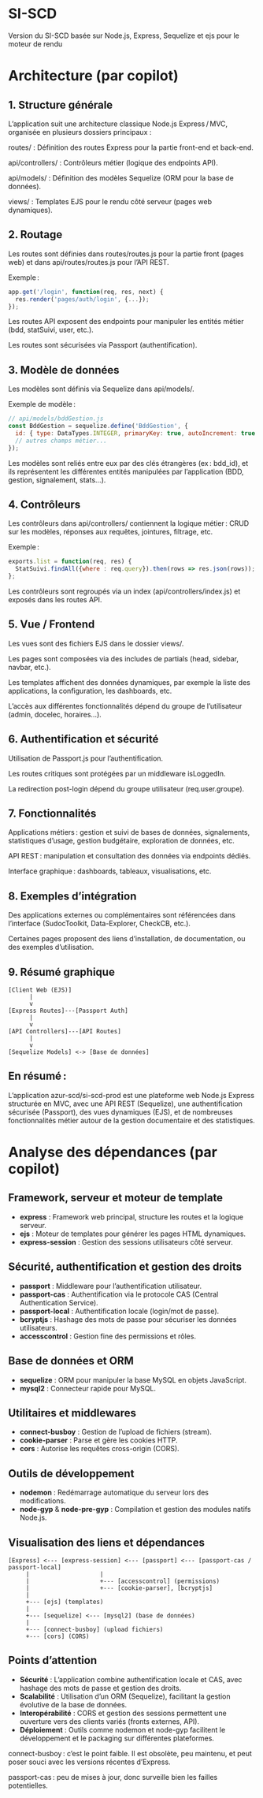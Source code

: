 # SI-SCD

Version du SI-SCD basée sur Node.js, Express, Sequelize et ejs pour le moteur de rendu

# Architecture (par copilot)

## 1. Structure générale

L’application suit une architecture classique Node.js Express / MVC, organisée en plusieurs dossiers principaux :

routes/ : Définition des routes Express pour la partie front-end et back-end.

api/controllers/ : Contrôleurs métier (logique des endpoints API).

api/models/ : Définition des modèles Sequelize (ORM pour la base de données).

views/ : Templates EJS pour le rendu côté serveur (pages web dynamiques).

## 2. Routage

Les routes sont définies dans routes/routes.js pour la partie front (pages web) et dans api/routes/routes.js pour l’API REST.

Exemple :

```js
app.get('/login', function(req, res, next) {
  res.render('pages/auth/login', {...});
});
```

Les routes API exposent des endpoints pour manipuler les entités métier (bdd, statSuivi, user, etc.).

Les routes sont sécurisées via Passport (authentification).

## 3. Modèle de données

Les modèles sont définis via Sequelize dans api/models/.

Exemple de modèle :

```js
// api/models/bddGestion.js
const BddGestion = sequelize.define('BddGestion', {
  id: { type: DataTypes.INTEGER, primaryKey: true, autoIncrement: true },
  // autres champs métier...
});
```

Les modèles sont reliés entre eux par des clés étrangères (ex : bdd_id), et ils représentent les différentes entités manipulées par l’application (BDD, gestion, signalement, stats…).

## 4. Contrôleurs

Les contrôleurs dans api/controllers/ contiennent la logique métier : CRUD sur les modèles, réponses aux requêtes, jointures, filtrage, etc.

Exemple :

```js
exports.list = function(req, res) {
  StatSuivi.findAll({where : req.query}).then(rows => res.json(rows));
};
```

Les contrôleurs sont regroupés via un index (api/controllers/index.js) et exposés dans les routes API.

## 5. Vue / Frontend

Les vues sont des fichiers EJS dans le dossier views/.

Les pages sont composées via des includes de partials (head, sidebar, navbar, etc.).

Les templates affichent des données dynamiques, par exemple la liste des applications, la configuration, les dashboards, etc.

L’accès aux différentes fonctionnalités dépend du groupe de l’utilisateur (admin, docelec, horaires…).

## 6. Authentification et sécurité

Utilisation de Passport.js pour l’authentification.

Les routes critiques sont protégées par un middleware isLoggedIn.

La redirection post-login dépend du groupe utilisateur (req.user.groupe).

## 7. Fonctionnalités

Applications métiers : gestion et suivi de bases de données, signalements, statistiques d’usage, gestion budgétaire, exploration de données, etc.

API REST : manipulation et consultation des données via endpoints dédiés.

Interface graphique : dashboards, tableaux, visualisations, etc.

## 8. Exemples d’intégration

Des applications externes ou complémentaires sont référencées dans l’interface (SudocToolkit, Data-Explorer, CheckCB, etc.).

Certaines pages proposent des liens d’installation, de documentation, ou des exemples d’utilisation.

## 9. Résumé graphique

```
[Client Web (EJS)]
      |
      v
[Express Routes]---[Passport Auth]
      |
      v
[API Controllers]---[API Routes]
      |
      v
[Sequelize Models] <-> [Base de données]
```

## En résumé :

L’application azur-scd/si-scd-prod est une plateforme web Node.js Express structurée en MVC, avec une API REST (Sequelize), une authentification sécurisée (Passport), des vues dynamiques (EJS), et de nombreuses fonctionnalités métier autour de la gestion documentaire et des statistiques.

# Analyse des dépendances (par copilot)

## Framework, serveur et moteur de template

* __express__ : Framework web principal, structure les routes et la logique serveur.
* __ejs__ : Moteur de templates pour générer les pages HTML dynamiques.
* __express-session__ : Gestion des sessions utilisateurs côté serveur.

## Sécurité, authentification et gestion des droits

* __passport__ : Middleware pour l’authentification utilisateur.
* __passport-cas__ : Authentification via le protocole CAS (Central Authentication Service).
* __passport-local__ : Authentification locale (login/mot de passe).
* __bcryptjs__ : Hashage des mots de passe pour sécuriser les données utilisateurs.
* __accesscontrol__ : Gestion fine des permissions et rôles.

## Base de données et ORM

* __sequelize__ : ORM pour manipuler la base MySQL en objets JavaScript.
* __mysql2__ : Connecteur rapide pour MySQL.

## Utilitaires et middlewares

* __connect-busboy__ : Gestion de l’upload de fichiers (stream).
* __cookie-parser__ : Parse et gère les cookies HTTP.
* __cors__ : Autorise les requêtes cross-origin (CORS).

## Outils de développement
* __nodemon__ : Redémarrage automatique du serveur lors des modifications.
* __node-gyp__ & __node-pre-gyp__ : Compilation et gestion des modules natifs Node.js.

## Visualisation des liens et dépendances

```
[Express] <--- [express-session] <--- [passport] <--- [passport-cas / passport-local]
     |                    |
     |                    +--- [accesscontrol] (permissions)
     |                    +--- [cookie-parser], [bcryptjs]
     |
     +--- [ejs] (templates)
     |
     +--- [sequelize] <--- [mysql2] (base de données)
     |
     +--- [connect-busboy] (upload fichiers)
     +--- [cors] (CORS)
```

## Points d’attention

* __Sécurité__ : L’application combine authentification locale et CAS, avec hashage des mots de passe et gestion des droits.
* __Scalabilité__ : Utilisation d’un ORM (Sequelize), facilitant la gestion évolutive de la base de données.
* __Interopérabilité__ : CORS et gestion des sessions permettent une ouverture vers des clients variés (fronts externes, API).
* __Déploiement__ : Outils comme nodemon et node-gyp facilitent le développement et le packaging sur différentes plateformes.

connect-busboy : c’est le point faible. Il est obsolète, peu maintenu, et peut poser souci avec les versions récentes d’Express.

passport-cas : peu de mises à jour, donc surveille bien les failles potentielles.
